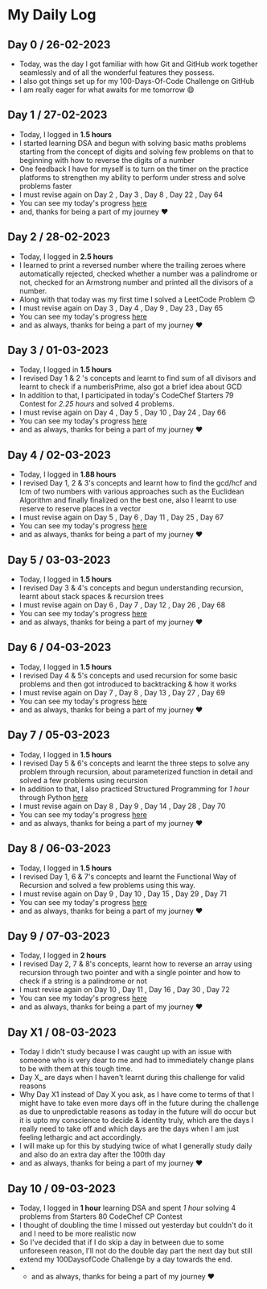 # My Daily Log
## Day 0 / 26-02-2023
- Today, was the day I got familiar with how Git and GitHub work together seamlessly and of all the wonderful features they possess.
- I also got things set up for my 100-Days-Of-Code Challenge on GitHub
- I am really eager for what awaits for me tomorrow 😄

## Day 1 / 27-02-2023
- Today, I logged in <strong>1.5 hours</strong> 
- I started learning DSA and begun with solving basic maths problems starting from the concept of digits and solving few problems on that to beginning with how to reverse the digits of a number 
- One feedback I have for myself is to turn on the timer on the practice platforms to strengthen my ability to perform under stress and solve problems faster
- I must revise again on Day 2 , Day 3 , Day 8 , Day 22 , Day 64 
- You can see my today's progress <a href="https://github.com/annamalaiprabu/DSA/blob/master/Learn%20the%20Basics/Know%20Basic%20Maths/basicmath.cpp">here</a>
- and, thanks for being a part of my journey ❤️

## Day 2 / 28-02-2023
- Today, I logged in <strong>2.5 hours</strong>
- I learned to print a reversed number where the trailing zeroes where automatically rejected, checked whether a number was a palindrome or not, checked for an Armstrong number and printed all the divisors of a number.
- Along with that today was my first time I solved a LeetCode Problem 😊
- I must revise again on Day 3 , Day 4 , Day 9 , Day 23 , Day 65 
- You can see my today's progress <a href="https://github.com/annamalaiprabu/DSA/commit/e28848768c7419cdc7600281c8fc99bb1200c204">here</a>
- and as always, thanks for being a part of my journey ❤️

## Day 3 / 01-03-2023
- Today, I logged in <strong>1.5 hours</strong>
- I revised Day 1 & 2 's concepts and learnt to find sum of all divisors and learnt to check if a numberisPrime, also got a brief idea about GCD
- In addition to that, I participated in today's CodeChef Starters 79 Contest for <em>2.25 hours</em> and solved 4 problems.
- I must revise again on Day 4 , Day 5 , Day 10 , Day 24 , Day 66 
- You can see my today's progress <a href="https://github.com/annamalaiprabu/DSA/commit/fc45c3f9c62ba06f046e213fdf0b5e1a3aedcebe">here</a>
- and as always, thanks for being a part of my journey ❤️

## Day 4 / 02-03-2023
- Today, I logged in <strong>1.88 hours</strong>
- I revised Day 1, 2 & 3's concepts and learnt how to find the gcd/hcf and lcm of two numbers with various approaches such as the Euclidean Algorithm and finally finalized on the best one, also I learnt to use reserve to reserve places in a vector
- I must revise again on Day 5 , Day 6 , Day 11 , Day 25 , Day 67 
- You can see my today's progress <a href="https://github.com/annamalaiprabu/DSA/commit/818903698f99c56c3f99cf126ec02b4cd56ade45">here</a>
- and as always, thanks for being a part of my journey ❤️

## Day 5 / 03-03-2023
- Today, I logged in <strong>1.5 hours</strong>
- I revised Day 3 & 4's concepts and begun understanding recursion, learnt about stack spaces & recursion trees
- I must revise again on Day 6 , Day 7 , Day 12 , Day 26 , Day 68  
- You can see my today's progress <a href="https://github.com/annamalaiprabu/DSA/commit/362ef7f95391611c190446c79299203e67113dc0">here</a>
- and as always, thanks for being a part of my journey ❤️

## Day 6 / 04-03-2023
- Today, I logged in <strong>1.5 hours</strong>
- I revised Day 4 & 5's concepts and used recursion for some basic problems and then got introduced to backtracking & how it works
- I must revise again on Day 7 , Day 8 , Day 13 , Day 27 , Day 69 
- You can see my today's progress <a href="https://github.com/annamalaiprabu/DSA/commit/84a6984f5df3a087f4468b28739f53556e11793d">here</a>
- and as always, thanks for being a part of my journey ❤️

## Day 7 / 05-03-2023
- Today, I logged in <strong>1.5 hours</strong>
- I revised Day 5 & 6's concepts and learnt the three steps to solve any problem through recursion, about parameterized function in detail and solved a few problems using recursion
- In addition to that, I also practiced Structured Programming for <em>1 hour</em> through Python <a href="https://github.com/annamalaiprabu/15-Different-Programming-Paradigms/commit/426d4ddaee9137da73fe3704a4076c1172ea4fba">here</a>  
- I must revise again on Day 8 , Day 9 , Day 14 , Day 28 , Day 70
- You can see my today's progress <a href="https://github.com/annamalaiprabu/DSA/commit/b5e57ba52328d9662636b48076108555f231fa30">here</a>
- and as always, thanks for being a part of my journey ❤️

## Day 8 / 06-03-2023
- Today, I logged in <strong>1.5 hours</strong>
- I revised Day 1, 6 & 7's concepts and learnt the Functional Way of Recursion and solved a few problems using this way.
- I must revise again on Day 9 , Day 10 , Day 15 , Day 29 , Day 71
- You can see my today's progress <a href="https://github.com/annamalaiprabu/DSA/commit/b66d9b8cf39e3654d7263eafca568988dc62e0ad">here</a>
- and as always, thanks for being a part of my journey ❤️

## Day 9 / 07-03-2023
- Today, I logged in <strong>2 hours</strong>
- I revised Day 2, 7 & 8's concepts, learnt how to reverse an array using recursion through two pointer and with a single pointer and how to check if a string is a palindrome or not
- I must revise again on Day 10 , Day 11 , Day 16 , Day 30 , Day 72
- You can see my today's progress <a href="https://github.com/annamalaiprabu/DSA/commit/f02d396da3c00f0e95c363dfa646b7b4bedd52b0">here</a>
- and as always, thanks for being a part of my journey ❤️

## Day X1 / 08-03-2023
- Today I didn't study because I was caught up with an issue with someone who is very dear to me and had to immediately change plans to be with them at this tough time.
- Day X_ are days when I haven't learnt during this challenge for valid reasons
- Why Day X1 instead of Day X you ask, as I have come to terms of that I might have to take even more days off in the future during the challenge as due to unpredictable reasons as today in the future will do occur but it is upto my conscience to decide & identity truly, which are the days I really need to take off and which days are the days when I am just feeling lethargic and act accordingly.
- I will make up for this by studying twice of what I generally study daily and also do an extra day after the 100th day
- and as always, thanks for being a part of my journey ❤️

## Day 10 / 09-03-2023
- Today, I logged in <strong>1 hour</strong> learning DSA and spent <em> 1 hour </em> solving 4 problems from Starters 80 CodeChef CP Contest
- I thought of doubling the time I missed out yesterday but couldn't do it and I need to be more realistic now
- So I've decided that if I do skip a day in between due to some unforeseen reason, I'll not do the double day part the next day but still extend my 100DaysofCode Challenge by a day towards the end.
- - and as always, thanks for being a part of my journey ❤️



